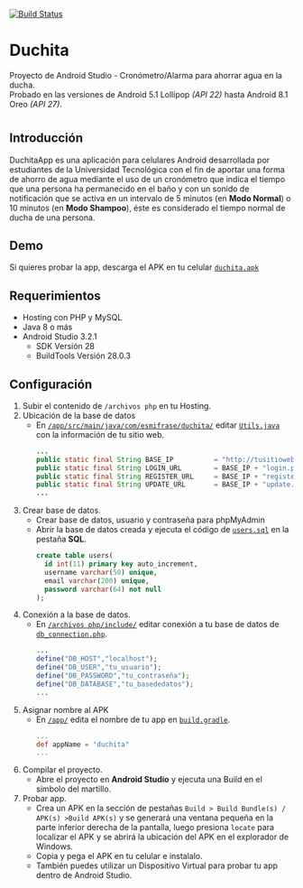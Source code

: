 [![Build Status](https://travis-ci.com/Yizack/duchita.svg?branch=master)](https://travis-ci.com/Yizack/duchita)
# Duchita
Proyecto de Android Studio - Cronómetro/Alarma para ahorrar agua en la ducha.\
Probado en las versiones de Android 5.1 Lollipop *(API 22)* hasta Android 8.1 Oreo *(API 27)*.
#
## Introducción
DuchitaApp es una aplicación para celulares Android desarrollada por estudiantes de la Universidad Tecnológica con el fin de aportar una forma de ahorro de agua mediante el uso de un cronómetro que indica el tiempo que una persona ha permanecido en el baño y con un sonido de notificación que se activa en un intervalo de 5 minutos (en **Modo Normal**) o 10 minutos (en **Modo Shampoo**), éste es considerado el tiempo normal de ducha de una persona.
##
## Demo
Si quieres probar la app, descarga el APK en tu celular [`duchita.apk`](https://github.com/Yizack/duchita/raw/master/apk/duchita.apk)
##
## Requerimientos
- Hosting con PHP y MySQL
- Java 8 o más
- Android Studio 3.2.1
  - SDK Versión 28
  - BuildTools Versión 28.0.3
##
## Configuración
1. Subir el contenido de `/archivos php` en tu Hosting.
2. Ubicación de la base de datos
   - En [`/app/src/main/java/com/esmifrase/duchita/`](https://github.com/Yizack/duchita/blob/master/app/src/main/java/com/esmifrase/duchita/) editar [`Utils.java`](https://github.com/Yizack/duchita/blob/master/app/src/main/java/com/esmifrase/duchita/Utils.java) con la información de tu sitio web.
      ```java
      ...
      public static final String BASE_IP          = "http://tusitioweb.com/";
      public static final String LOGIN_URL        = BASE_IP + "login.php";
      public static final String REGISTER_URL     = BASE_IP + "register.php";
      public static final String UPDATE_URL       = BASE_IP + "update.php";
      ...
      ```
3. Crear base de datos.
   - Crear base de datos, usuario y contraseña para phpMyAdmin
   - Abrir la base de datos creada y ejecuta el código de [`users.sql`](https://github.com/Yizack/duchita/blob/master/sql/users.sql) en la pestaña **SQL**.
     ```sql
     create table users(
       id int(11) primary key auto_increment,
       username varchar(50) unique,
       email varchar(200) unique,
       password varchar(64) not null
     );
     ```
4. Conexión a la base de datos.
   - En [`/archivos php/include/`](https://github.com/Yizack/duchita/blob/master/archivos%20php/include/) editar conexión a tu base de datos de [`db_connection.php`](https://github.com/Yizack/duchita/blob/master/archivos%20php/include/db_connection.php).
     ```php
     ...
     define("DB_HOST","localhost");
     define("DB_USER","tu_usuario");
     define("DB_PASSWORD","tu_contraseña");
     define("DB_DATABASE","tu_basededatos");
     ...
     ```
5. Asignar nombre al APK
   - En [`/app/`](https://github.com/Yizack/duchita/blob/master/app/) edita el nombre de tu app en [`build.gradle`](https://github.com/Yizack/duchita/blob/master/app/build.gradle).
     ```gradle
     ...
     def appName = "duchita"
     ...
     ```
6. Compilar el proyecto.
   - Abre el proyecto en **Android Studio** y ejecuta una Build en el símbolo del martillo.
7. Probar app.
   - Crea un APK en la sección de pestañas `Build > Build Bundle(s) / APK(s) >Build APK(s)` y se generará una ventana pequeña en la parte inferior derecha de la pantalla, luego presiona `locate` para localizar el APK y se abrirá la ubicación del APK en el explorador de Windows.
   - Copia y pega el APK en tu celular e instalalo.
   - También puedes utilizar un Dispositivo Virtual para probar tu app dentro de Android Studio.
